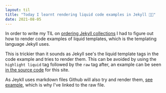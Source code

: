 ```yaml
---
layout: til
title: "Today I learnt rendering liquid code examples in Jekyll 👨‍💻"
date: 2021-08-05
---
```


In order to write my TIL on [ordering Jekyll collections](/TIL/jekyll_order_collection/) I had to figure out how to render code examples of liquid templates, which is the templating language Jekyll uses.

This is trickier than it sounds as Jekyll see's the liquid template tags in the code example and tries to render them. This can be avoided by using the `highlight liquid` tag followed by the `raw` tag after, an example can be seen [in the source code](https://raw.githubusercontent.com/pxg/pxg.github.io/main/_til/jekyll_order_collection.md) for this site.

As Jeykll uses markdown files Github will also try and render them, [see example](https://github.com/pxg/pxg.github.io/blob/main/_til/jekyll_order_collection.md), which is why I've linked to the raw file.